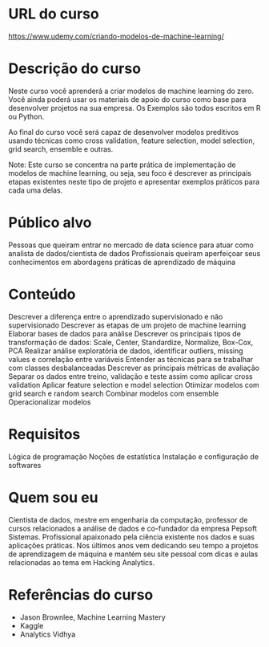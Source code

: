 # URL do curso
https://www.udemy.com/criando-modelos-de-machine-learning/

# Descrição do curso
Neste curso você aprenderá a criar modelos de machine learning do zero. Você ainda poderá usar os materiais de apoio do curso como base para desenvolver projetos na sua empresa. Os Exemplos são todos escritos em R ou Python.

Ao final do curso você será capaz de desenvolver modelos preditivos usando técnicas como cross validation, feature selection, model selection, grid search, ensemble e outras. 

Note: Este curso se concentra na parte prática de implementação de modelos de machine learning, ou seja, seu foco é descrever as principais etapas existentes neste tipo de projeto e apresentar exemplos práticos para cada uma delas.

# Público alvo
Pessoas que queiram entrar no mercado de data science para atuar como analista de dados/cientista de dados
Profissionais queiram aperfeiçoar seus conhecimentos em abordagens práticas de aprendizado de máquina

# Conteúdo
Descrever a diferença entre o aprendizado supervisionado e não supervisionado
Descrever as etapas de um projeto de machine learning
Elaborar bases de dados para análise
Descrever os principais tipos de transformação de dados: Scale, Center, Standardize, Normalize, Box-Cox, PCA
Realizar análise exploratória de dados, identificar outliers, missing values e correlação entre variáveis
Entender as técnicas para se trabalhar com classes desbalanceadas
Descrever as principais métricas de avaliação
Separar os dados entre treino, validação e teste assim como aplicar cross validation
Aplicar feature selection e model selection
Otimizar modelos com grid search e random search
Combinar modelos com ensemble
Operacionalizar modelos

# Requisitos
Lógica de programação
Noções de estatística
Instalação e configuração de softwares

# Quem sou eu
Cientista de dados, mestre em engenharia da computação, professor de cursos relacionados a análise de dados e co-fundador da empresa Pepsoft Sistemas. Profissional apaixonado pela ciência existente nos dados e suas aplicações práticas.
Nos últimos anos vem dedicando seu tempo a projetos de aprendizagem de máquina e mantém seu site pessoal com dicas e aulas relacionadas ao tema em Hacking Analytics.

# Referências do curso
- Jason Brownlee, Machine Learning Mastery
- Kaggle
- Analytics Vidhya
